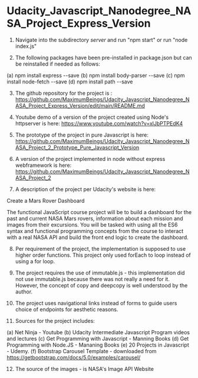 # Udacity_Javascript_Nanodegree_NASA_Project_Express_Version

1. Navigate into the subdirectory *server* and run "npm start" or run "node index.js"

2. The following packages have been pre-installed in package.json but can be reinstalled if needed as follows:

(a) npm install express --save
(b) npm install body-parser --save
(c) npm install node-fetch --save
(d) npm install path --save

3. The github repository for the project is : https://github.com/MaximumBeings/Udacity_Javascript_Nanodegree_NASA_Project_Express_Version/edit/main/README.md

4. Youtube demo of a version of the project created using Node's httpserver is here: https://www.youtube.com/watch?v=xlJbPTPEdK4

5. The prototype of the project in pure Javascript is here: https://github.com/MaximumBeings/Udacity_Javascript_Nanodegree_NASA_Project_2_Prototype_Pure_Javascript_Version

6. A version of the project implemented in node without express webframework is here: https://github.com/MaximumBeings/Udacity_Javascript_Nanodegree_NASA_Project_2

7. A description of the project per Udacity's website is here: 

Create a Mars Rover Dashboard

The functional JavaScript course project will be to build a dashboard for the past and current NASA Mars rovers, information about each mission and images from their excursions. You will be tasked with using all the ES6 syntax and functional programming concepts from the course to interact with a real NASA API and build the front end logic to create the dashboard.

8. Per requirement of the project, the implementation is supposed to use higher order functions. This project only used forEach to loop instead of using a for loop.

9. The project requires the use of immutable.js - this implementation did not use immutable.js because there was not really a need for it. However, the concept of copy and deepcopy is well understood by the author.

10. The project uses navigational links instead of forms to guide users choice of endpoints for aesthetic reasons.

11. Sources for the project includes:

(a) Net Ninja - Youtube
(b) Udacity Intermediate Javascript Program videos and lectures
(c) Get Programming with Javascript - Manning Books
(d) Get Programming with Node.JS - Mananing Books
(e) 20 Projects in Javascript - Udemy.
(f) Bootstrap Carousel Template - downloaded from https://getbootstrap.com/docs/5.0/examples/carousel/

12. The source of the images - is NASA's Image API Website
